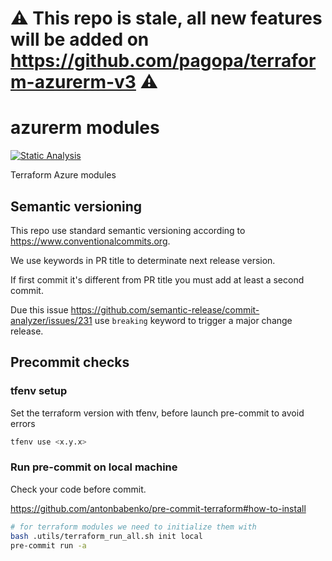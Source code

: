 # :warning: This repo is stale, all new features will be added on https://github.com/pagopa/terraform-azurerm-v3 :warning:

# azurerm modules

[![Static Analysis](https://github.com/pagopa/azurerm/actions/workflows/static_analysis.yml/badge.svg?branch=main&event=push)](https://github.com/pagopa/azurerm/actions/workflows/static_analysis.yml)

Terraform Azure modules

## Semantic versioning

This repo use standard semantic versioning according to <https://www.conventionalcommits.org>.

We use keywords in PR title to determinate next release version.

If first commit it's different from PR title you must add at least a second commit.

Due this issue <https://github.com/semantic-release/commit-analyzer/issues/231> use `breaking` keyword to trigger a major change release.

## Precommit checks

### tfenv setup

Set the terraform version with tfenv, before launch pre-commit to avoid errors

```bash
tfenv use <x.y.x>
```

### Run pre-commit on local machine

Check your code before commit.

<https://github.com/antonbabenko/pre-commit-terraform#how-to-install>

```sh
# for terraform modules we need to initialize them with
bash .utils/terraform_run_all.sh init local
pre-commit run -a
```
